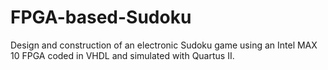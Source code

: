 # FPGA-based-Sudoku
Design and construction of an electronic Sudoku game using an Intel MAX 10 FPGA coded in VHDL and simulated with Quartus II.
